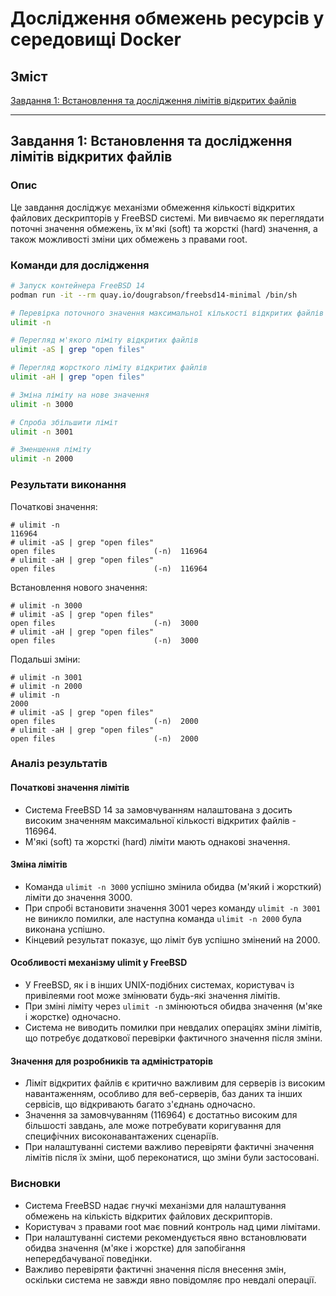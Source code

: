 # Дослідження обмежень ресурсів у середовищі Docker

## Зміст
[Завдання 1: Встановлення та дослідження лімітів відкритих файлів](#завдання1-встановлення-та-дослідження-лімітів-відкритих-файлів)

---

## Завдання 1: Встановлення та дослідження лімітів відкритих файлів

### Опис
Це завдання досліджує механізми обмеження кількості відкритих файлових дескрипторів у FreeBSD системі. Ми вивчаємо як переглядати поточні значення обмежень, їх м'які (soft) та жорсткі (hard) значення, а також можливості зміни цих обмежень з правами root.

### Команди для дослідження

```bash
# Запуск контейнера FreeBSD 14
podman run -it --rm quay.io/dougrabson/freebsd14-minimal /bin/sh

# Перевірка поточного значення максимальної кількості відкритих файлів
ulimit -n

# Перегляд м'якого ліміту відкритих файлів
ulimit -aS | grep "open files"

# Перегляд жорсткого ліміту відкритих файлів
ulimit -aH | grep "open files"

# Зміна ліміту на нове значення
ulimit -n 3000

# Спроба збільшити ліміт
ulimit -n 3001

# Зменшення ліміту
ulimit -n 2000
```

### Результати виконання

Початкові значення:
```
# ulimit -n
116964
# ulimit -aS | grep "open files"
open files                      (-n)  116964
# ulimit -aH | grep "open files"
open files                      (-n)  116964
```

Встановлення нового значення:
```
# ulimit -n 3000
# ulimit -aS | grep "open files"
open files                      (-n)  3000
# ulimit -aH | grep "open files"
open files                      (-n)  3000
```

Подальші зміни:
```
# ulimit -n 3001
# ulimit -n 2000
# ulimit -n
2000
# ulimit -aS | grep "open files"
open files                      (-n)  2000
# ulimit -aH | grep "open files"
open files                      (-n)  2000
```

### Аналіз результатів

#### Початкові значення лімітів
- Система FreeBSD 14 за замовчуванням налаштована з досить високим значенням максимальної кількості відкритих файлів - 116964.
- М'які (soft) та жорсткі (hard) ліміти мають однакові значення.

#### Зміна лімітів
- Команда `ulimit -n 3000` успішно змінила обидва (м'який і жорсткий) ліміти до значення 3000.
- При спробі встановити значення 3001 через команду `ulimit -n 3001` не виникло помилки, але наступна команда `ulimit -n 2000` була виконана успішно.
- Кінцевий результат показує, що ліміт був успішно змінений на 2000.

#### Особливості механізму ulimit у FreeBSD
- У FreeBSD, як і в інших UNIX-подібних системах, користувач із привілеями root може змінювати будь-які значення лімітів.
- При зміні ліміту через `ulimit -n` змінюються обидва значення (м'яке і жорстке) одночасно.
- Система не виводить помилки при невдалих операціях зміни лімітів, що потребує додаткової перевірки фактичного значення після зміни.

#### Значення для розробників та адміністраторів
- Ліміт відкритих файлів є критично важливим для серверів із високим навантаженням, особливо для веб-серверів, баз даних та інших сервісів, що відкривають багато з'єднань одночасно.
- Значення за замовчуванням (116964) є достатньо високим для більшості завдань, але може потребувати коригування для специфічних високонавантажених сценаріїв.
- При налаштуванні системи важливо перевіряти фактичні значення лімітів після їх зміни, щоб переконатися, що зміни були застосовані.

### Висновки
- Система FreeBSD надає гнучкі механізми для налаштування обмежень на кількість відкритих файлових дескрипторів.
- Користувач з правами root має повний контроль над цими лімітами.
- При налаштуванні системи рекомендується явно встановлювати обидва значення (м'яке і жорстке) для запобігання непередбачуваної поведінки.
- Важливо перевіряти фактичні значення після внесення змін, оскільки система не завжди явно повідомляє про невдалі операції.


